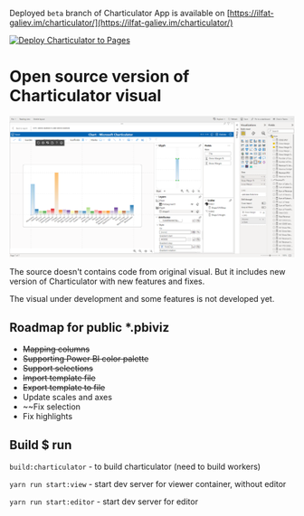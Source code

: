 
Deployed `beta` branch of Charticulator App is available on [https://ilfat-galiev.im/charticulator/](https://ilfat-galiev.im/charticulator/)

[![Deploy Charticulator to Pages](https://github.com/zBritva/charticulator/actions/workflows/static.yml/badge.svg)](https://github.com/zBritva/charticulator/actions/workflows/static.yml)

# Open source version of Charticulator visual

![Charticulator visual](app.png)

The source doesn't contains code from original visual. But it includes new version of Charticulator with new features and fixes.

The visual under development and some features is not developed yet.

## Roadmap for public *.pbiviz

* ~~Mapping columns~~
* ~~Supporting Power BI color palette~~
* ~~Support selections~~
* ~~Import template file~~
* ~~Export template to file~~
* Update scales and axes
* ~~Fix selection
* Fix highlights

## Build $ run

`build:charticulator` - to build charticulator (need to build workers)

`yarn run start:view` - start dev server for viewer container, without editor

`yarn run start:editor` - start dev server for editor 
 
